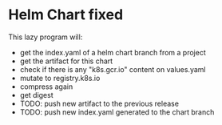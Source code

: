 # Helm Chart fixed

This lazy program will:
* get the index.yaml of a helm chart branch from a project
* get the artifact for this chart
* check if there is any "k8s.gcr.io" content on values.yaml
* mutate to registry.k8s.io
* compress again
* get digest
* TODO: push new artifact to the previous release
* TODO: push new index.yaml generated to the chart branch